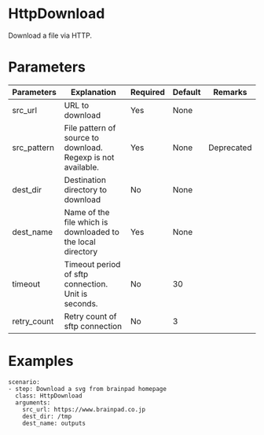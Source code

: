 # HttpDownload
Download a file via HTTP.

# Parameters
|Parameters|Explanation|Required|Default|Remarks|
|----------|-----------|--------|-------|-------|
|src_url|URL to download|Yes|None||
|src_pattern|File pattern of source to download. Regexp is not available.|Yes|None|Deprecated|
|dest_dir|Destination directory to download|No|None|
|dest_name|Name of the file which is downloaded to the local directory|Yes|None|
|timeout|Timeout period of sftp connection. Unit is seconds.|No|30||
|retry_count|Retry count of sftp connection|No|3||

# Examples
```
scenario:
- step: Download a svg from brainpad homepage
  class: HttpDownload
  arguments:
    src_url: https://www.brainpad.co.jp
    dest_dir: /tmp
    dest_name: outputs
```